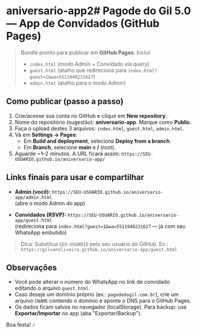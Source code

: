 # aniversario-app2# Pagode do Gil 5.0 — App de Convidados (GitHub Pages)

> Bundle pronto para publicar em **GitHub Pages**. Inclui:
> - `index.html` (modo Admin + Convidado via query)
> - `guest.html` (atalho que redireciona para `index.html?guest=1&wa=5511940231627`)
> - `admin.html` (atalho para o modo Admin)

## Como publicar (passo a passo)

1. Crie/acesse sua conta no GitHub e clique em **New repository**.
2. Nome do repositório (sugestão): **aniversario-app**. Marque como **Public**.
3. Faça o upload destes 3 arquivos: `index.html`, `guest.html`, `admin.html`.
4. Vá em **Settings → Pages**:
   - Em **Build and deployment**, selecione **Deploy from a branch**.
   - Em **Branch**, selecione **main** e **/** (root).
5. Aguarde ~1–2 minutos. A URL ficará assim:
   `https://SEU-USUARIO.github.io/aniversario-app/`

## Links finais para usar e compartilhar

- **Admin (você):**
  `https://SEU-USUARIO.github.io/aniversario-app/admin.html`  
  (abre o modo Admin do app)

- **Convidados (RSVP):**
  `https://SEU-USUARIO.github.io/aniversario-app/guest.html`  
  (redireciona para `index.html?guest=1&wa=5511940231627` — já com seu WhatsApp embutido)

> Dica: Substitua `SEU-USUARIO` pelo seu usuário do GitHub. Ex.: `https://gilvanoliveira.github.io/aniversario-app/guest.html`

## Observações
- Você pode alterar o número do WhatsApp no link de convidado editando o arquivo `guest.html`.
- Caso deseje um domínio próprio (ex.: `pagodedogil.com.br`), crie um arquivo `CNAME` contendo o domínio e aponte o DNS para o GitHub Pages.
- Os dados ficam salvos no navegador (localStorage). Para backup: use **Exportar/Importar** no app (aba "Exportar/Backup").

Boa festa! 🎶
